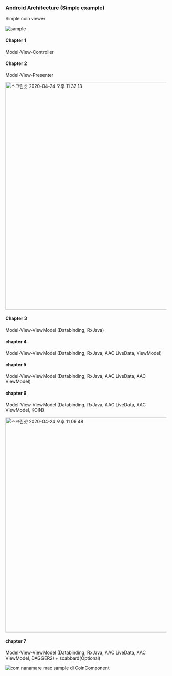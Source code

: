 ### Android Architecture (Simple example)

Simple coin viewer

![sample](https://user-images.githubusercontent.com/17498974/80225077-8ea26080-8685-11ea-9282-d381da05a896.gif)

#### Chapter 1
Model-View-Controller

#### Chapter 2
Model-View-Presenter

<img width="711" alt="스크린샷 2020-04-24 오후 11 32 13" src="https://user-images.githubusercontent.com/17498974/80223701-9b25b980-8683-11ea-997a-ee30c1f8ebea.png">

#### Chapter 3
Model-View-ViewModel (Databinding, RxJava)

#### chapter 4
Model-View-ViewModel (Databinding, RxJava, AAC LiveData, ViewModel)

#### chapter 5
Model-View-ViewModel (Databinding, RxJava, AAC LiveData, AAC ViewModel)

#### chapter 6
Model-View-ViewModel (Databinding, RxJava, AAC LiveData, AAC ViewModel, KOIN)

<img width="672" alt="스크린샷 2020-04-24 오후 11 09 48" src="https://user-images.githubusercontent.com/17498974/80223741-a7aa1200-8683-11ea-93ec-83fcd947a697.png">

#### chapter 7
Model-View-ViewModel (Databinding, RxJava, AAC LiveData, AAC ViewModel, DAGGER2) + scabbard(Optional)

![com nanamare mac sample di CoinComponent](https://user-images.githubusercontent.com/17498974/71589202-5f606480-2b67-11ea-97fa-ab77f8dde9d2.png)
